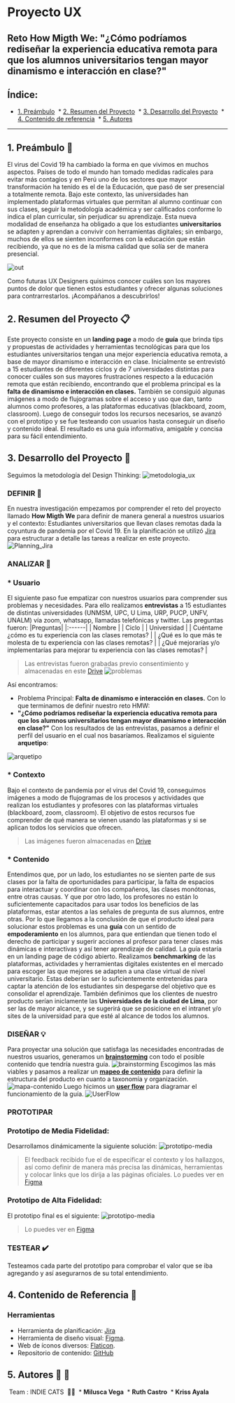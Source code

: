 # Proyecto UX
## Reto How Migth We: "¿Cómo podríamos rediseñar la experiencia educativa remota para que los alumnos universitarios tengan mayor dinamismo e interacción en clase?"
## Índice:
 * [1. Preámbulo](#1-preámbulo)
 * [2. Resumen del Proyecto](#2-resumen-del-proyecto)
 * [3. Desarrollo del Proyecto](#3-desarrollo-del-proyecto)
 * [4. Contenido de referencia](#4-contenido-de-referencia)
 * [5. Autores](#5-autores)
___
## 1. Preámbulo :loudspeaker:
El virus del Covid 19 ha cambiado la forma en que vivimos en muchos aspectos. Países de todo el mundo han tomado medidas radicales para evitar más contagios y en Perú uno de los sectores que mayor transformación ha tenido es el de la Educación, que pasó de ser presencial a totalmente remota.
Bajo este contexto, las universidades han implementado plataformas virtuales que permitan al alumno continuar con sus clases, seguir la metodología académica y ser calificados conforme lo indica el plan curricular, sin perjudicar su aprendizaje.
Esta nueva modalidad de enseñanza ha obligado a que los estudiantes **universitarios** se adapten y aprendan a convivir con herramientas digitales; sin embargo, muchos de ellos se sienten inconformes con la educación que están recibiendo, ya que no es de la misma calidad que solía ser de manera presencial.

![out](https://i.pinimg.com/originals/b0/20/a2/b020a222e503adfc005b54d8585d6ad3.gif)

Como futuras UX Designers quisimos conocer cuáles son los mayores puntos de dolor que tienen estos estudiantes y ofrecer algunas soluciones para contrarrestarlos. ¡Acompáñanos a descubrirlos!

## 2. Resumen del Proyecto :clipboard:
Este proyecto consiste en un **landing page** a modo de **guía** que brinda tips y propuestas de actividades y herramientas tecnológicas para que los estudiantes universitarios tengan una mejor experiencia educativa remota, a base de mayor dinamismo e interacción en clase.
Inicialmente se entrevistó a 15 estudiantes de diferentes ciclos y de 7 universidades distintas para conocer cuáles son sus mayores frustraciones respecto a la educación remota que están recibiendo, encontrando que el problema principal es la **falta de dinamismo e interacción en clases.** También se consiguió algunas imágenes a modo de flujogramas sobre el acceso y uso que dan, tanto alumnos como profesores, a las plataformas educativas (blackboard, zoom, classroom).
Luego de conseguir todos los recursos necesarios, se avanzó con el prototipo y se fue testeando con usuarios hasta conseguir un diseño y contenido ideal.
El resultado es una guía informativa, amigable y concisa para su fácil entendimiento.

## 3. Desarrollo del Proyecto :wrench:
Seguimos la metodología del Design Thinking:
![metodologia_ux](https://github.com/ruthcastroalva11/Reto-HMW/blob/master/Images/metodologia%20ux.png)

### DEFINIR :dart:
En nuestra investigación empezamos por comprender el reto del proyecto llamado **How Migth We** para definir de manera general a nuestros usuarios y el contexto: Estudiantes universitarios que llevan clases remotas dada la coyuntura de pandemia por el Covid 19.
En la planificación se utilizó [Jira](https://ruthcastroalva11.atlassian.net/jira/software/projects/IC/boards/1/roadmap?shared=&atlOrigin=eyJpIjoiMDdkZDBiMmQ0NzJkNDUzZjliOTEyZjkyNGNlNWZmOGQiLCJwIjoiaiJ9) para estructurar a detalle las tareas a realizar en este proyecto.
![Planning_Jira](https://github.com/ruthcastroalva11/Reto-HMW/blob/master/Images/Jira.png)

### ANALIZAR :eyes:
### * Usuario
El siguiente paso fue empatizar con nuestros usuarios para comprender sus problemas y necesidades. Para ello realizamos **entrevistas** a 15 estudiantes de distintas universidades (UNMSM, UPC, U Lima, URP, PUCP, UNFV, UNALM) vía zoom, whatsapp, llamadas telefónicas y twitter. Las preguntas fueron:
|Preguntas|
|:------|
| Nombre |
| Ciclo |
| Universidad |
| Cuéntame ¿cómo es tu experiencia con las clases remotas? |
| ¿Qué es lo que más te molesta de tu experiencia con las clases remotas? |
| ¿Qué mejorarías y/o implementarías para mejorar tu experiencia con las clases remotas? |
> Las entrevistas fueron grabadas previo consentimiento y almacenadas en este [Drive](https://drive.google.com/drive/folders/1b-pp83bDJM_JM2Gj_joJ8Iyrqajo-XLL?usp=sharing)
![problemas](https://github.com/ruthcastroalva11/Reto-HMW/blob/master/Images/Problemas_encontrados.jpg)

Así encontramos:
* Problema Principal: **Falta de dinamismo e interacción en clases.**
Con lo que terminamos de definir nuestro reto HMW:
* **"¿Cómo podríamos rediseñar la experiencia educativa remota para que los alumnos universitarios tengan mayor dinamismo e interacción en clase?"**
Con los resultados de las entrevistas, pasamos a definir el perfil del usuario en el cual nos basaríamos. Realizamos el siguiente **arquetipo**:

![arquetipo](https://github.com/ruthcastroalva11/Reto-HMW/blob/master/Images/Arquetipo.png)

### * Contexto
Bajo el contexto de pandemia por el virus del Covid 19, conseguimos imágenes a modo de flujogramas de los procesos y actividades que realizan los estudiantes y profesores con las plataformas virtuales (blackboard, zoom, classroom). El objetivo de estos recursos fue comprender de qué manera se vienen usando las plataformas y si se aplican todos los servicios que ofrecen.
> Las imágenes fueron almacenadas en [Drive](https://drive.google.com/drive/folders/13N5bZV3PspPKmjL4HWxix86YatMCh-LQ?usp=sharing)
### * Contenido
Entendimos que, por un lado, los estudiantes no se sienten parte de sus clases por la falta de oportunidades para participar, la falta de espacios para interactuar y coordinar con los compañeros, las clases monótonas, entre otras causas. Y que por otro lado, los profesores no están lo suficientemente capacitados para usar todos los beneficios de las plataformas, estar atentos a las señales de pregunta de sus alumnos, entre otras.
Por lo que llegamos a la conclusión de que el producto ideal para solucionar estos problemas es una **guía** con un sentido de **empoderamiento** en los alumnos, para que entiendan que tienen todo el derecho de participar y sugerir acciones al profesor para tener clases más dinámicas e interactivas y así tener aprendizaje de calidad. La guía estaría en un landing page de código abierto.
Realizamos **benchmarking** de las plataformas, actividades y herramientas digitales existentes en el mercado para escoger las que mejores se adapten a una clase virtual de nivel universitario. Estas deberían ser lo suficientemente entretenidas para captar la atención de los estudiantes sin despegarse del objetivo que es consolidar el aprendizaje.
También definimos que los clientes de nuestro producto serían iniclamente las **Universidades de la ciudad de Lima**, por ser las de mayor alcance, y se sugerirá que se posicione en el intranet y/o sites de la universidad para que esté al alcance de todos los alumnos.

### DISEÑAR :bulb:

Para proyectar una solución que satisfaga las necesidades encontradas de nuestros usuarios, generamos un [**brainstorming**](https://miro.com/app/board/o9J_kpG9RQU=/?userEmail=ruthcastroalva11@gmail.com&invite=2aaaaaabb27904098bb10bb72088f1e7-b6a57eec53a26027-756ec2f75a62b56f-9dcd287f4a9e5062&event=mailInvite&mailUserEmail=ruthcastroalva11@gmail.com&track=true&utm_source=notification&utm_medium=email&utm_campaign=invite-to-team-and-board&utm_content=accept-invitationinvite=2aaaaaabb27904098bb10bb72088f1e7-b6a57eec53a26027-756ec2f75a62b56f-9dcd287f4a9e5062&event=mailInvite&mailUserEmail=ruthcastroalva11@gmail.com&track=true&utm_source=notification&utm_medium=email&utm_campaign=invite-to-team-and-board&utm_content=accept-invitationinvite=2aaaaaabb27904098bb10bb72088f1e7-b6a57eec53a26027-756ec2f75a62b56f-9dcd287f4a9e5062&event=mailInvite&mailUserEmail=ruthcastroalva11@gmail.com&track=true&utm_source=notification&utm_medium=email&utm_campaign=invite-to-team-and-board&utm_content=accept-invitationinvite=2aaaaaabb27904098bb10bb72088f1e7-b6a57eec53a26027-756ec2f75a62b56f-9dcd287f4a9e5062&event=mailInvite&mailUserEmail=ruthcastroalva11@gmail.com&track=true&utm_source=notification&utm_medium=email&utm_campaign=invite-to-team-and-board&utm_content=accept-invitation) con todo el posible contenido que tendría nuestra guía.
![brainstorming](https://github.com/ruthcastroalva11/Reto-HMW/blob/master/Images/Brainstorming.jpg)
Escogimos las más viables y pasamos a realizar un [**mapeo de contenido**](https://miro.com/app/board/o9J_kpG9RQU=/?userEmail=ruthcastroalva11@gmail.com&invite=2aaaaaabb27904098bb10bb72088f1e7-b6a57eec53a26027-756ec2f75a62b56f-9dcd287f4a9e5062&event=mailInvite&mailUserEmail=ruthcastroalva11@gmail.com&track=true&utm_source=notification&utm_medium=email&utm_campaign=invite-to-team-and-board&utm_content=accept-invitationinvite=2aaaaaabb27904098bb10bb72088f1e7-b6a57eec53a26027-756ec2f75a62b56f-9dcd287f4a9e5062&event=mailInvite&mailUserEmail=ruthcastroalva11@gmail.com&track=true&utm_source=notification&utm_medium=email&utm_campaign=invite-to-team-and-board&utm_content=accept-invitationinvite=2aaaaaabb27904098bb10bb72088f1e7-b6a57eec53a26027-756ec2f75a62b56f-9dcd287f4a9e5062&event=mailInvite&mailUserEmail=ruthcastroalva11@gmail.com&track=true&utm_source=notification&utm_medium=email&utm_campaign=invite-to-team-and-board&utm_content=accept-invitationinvite=2aaaaaabb27904098bb10bb72088f1e7-b6a57eec53a26027-756ec2f75a62b56f-9dcd287f4a9e5062&event=mailInvite&mailUserEmail=ruthcastroalva11@gmail.com&track=true&utm_source=notification&utm_medium=email&utm_campaign=invite-to-team-and-board&utm_content=accept-invitation) para definir la estructura del producto en cuanto a taxonomía y organización.
![mapa-contenido](https://github.com/ruthcastroalva11/Reto-HMW/blob/master/Images/Mapa%20de%20contenido.jpg)
Luego hicimos un [**user flow**](https://www.figma.com/proto/DHCUzPt5n5AmavfW2VhS4O/Reto-HMW?node-id=4%3A2&scaling=min-zoom) para diagramar el funcionamiento de la guía.
![UserFlow](https://github.com/ruthcastroalva11/Reto-HMW/blob/master/Images/User%20Flow.png)
### PROTOTIPAR 
### Prototipo de Media Fidelidad:
Desarrollamos dinámicamente la siguiente solución:
![prototipo-media](https://github.com/ruthcastroalva11/Reto-HMW/blob/master/Images/Prototipo_de_media.png)
> El feedback recibido fue el de especificar el contexto y los hallazgos, así como definir de manera más precisa las dinámicas, herramientas y colocar links que los dirija a las páginas oficiales. Lo puedes ver en [Figma](https://www.figma.com/proto/DHCUzPt5n5AmavfW2VhS4O/Reto-HMW?node-id=90%3A0&scaling=scale-down-width)
### Prototipo de Alta Fidelidad:
El prototipo final es el siguiente:
![prototipo-media](https://github.com/ruthcastroalva11/Reto-HMW/blob/master/Images/Prototipo_de_alta.png)
> Lo puedes ver en [Figma](https://www.figma.com/proto/DHCUzPt5n5AmavfW2VhS4O/Reto-HMW?node-id=276%3A1&scaling=scale-down-width)

### TESTEAR :heavy_check_mark:

Testeamos cada parte del prototipo para comprobar el valor que se iba agregando y así asegurarnos de su total entendimiento.
## 4. Contenido de Referencia :paperclip:
### Herramientas
* Herramienta de planificación: [Jira](https://www.atlassian.com/software/jira)
* Herramienta de diseño visual: [Figma](https://www.figma.com/).
* Web de íconos diversos: [Flaticon](https://www.flaticon.com/).
* Repositorio de contenido: [GitHub](https://github.com/)
## 5. Autores :yellow_heart: :black_heart:
 Team : INDIE CATS 	:dancing_women:
 * **Milusca Vega**
 * **Ruth Castro**
 * **Kriss Ayala**

